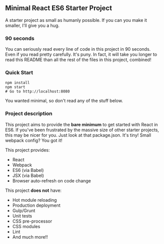## Minimal React ES6 Starter Project

A starter project as small as humanly possible. If you can you make it smaller, I'll give you a hug.

### 90 seconds

You can seriously read every line of code in this project in 90 seconds. Even if you read pretty
carefully. It's puny. In fact, it will take you longer to read this README than all the rest of
the files in this project, combined!

### Quick Start

```ShellSession
npm install
npm start
# Go to http://localhost:8080
```
You wanted minimal, so don't read any of the stuff below.

### Project description

This project aims to provide the **bare minimum** to get started with React in ES6.
If you've been frustrated by the massive size of other starter projects, this may
be nicer for you. Just look at that package.json. It's tiny! Small webpack config?
You got it!

This project provides:

 * React
 * Webpack
 * ES6 (via Babel)
 * JSX (via Babel)
 * Browser auto-refresh on code change

This project **does not** have:

 * Hot module reloading
 * Production deployment
 * Gulp/Grunt
 * Unit tests
 * CSS pre-processor
 * CSS modules
 * Lint
 * And much more!!
